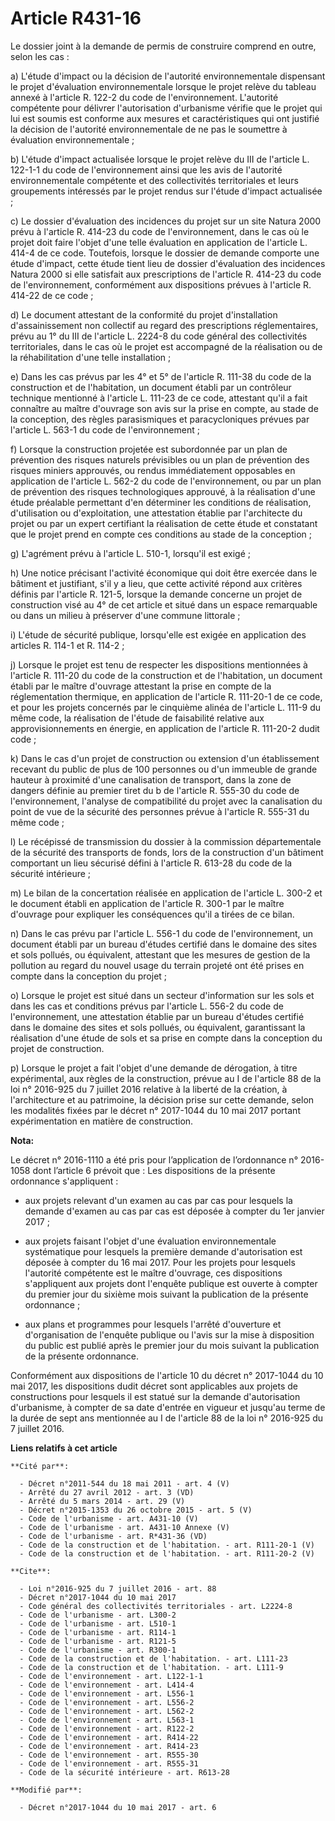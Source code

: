 # Article R431-16

Le dossier joint à la demande de permis de construire comprend en outre, selon les cas : 

a) L'étude d'impact ou la décision de l'autorité environnementale dispensant le projet d'évaluation environnementale lorsque
le projet relève du tableau annexé à l'article R. 122-2 du code de l'environnement. L'autorité compétente pour délivrer
l'autorisation d'urbanisme vérifie que le projet qui lui est soumis est conforme aux mesures et caractéristiques qui ont
justifié la décision de l'autorité environnementale de ne pas le soumettre à évaluation environnementale ; 

b) L'étude d'impact actualisée lorsque le projet relève du III de l'article L. 122-1-1 du code de l'environnement ainsi que
les avis de l'autorité environnementale compétente et des collectivités territoriales et leurs groupements intéressés par le
projet rendus sur l'étude d'impact actualisée ; 

c) Le dossier d'évaluation des incidences du projet sur un site Natura 2000 prévu à l'article R. 414-23 du code de
l'environnement, dans le cas où le projet doit faire l'objet d'une telle évaluation en application de l'article L. 414-4 de
ce code. Toutefois, lorsque le dossier de demande comporte une étude d'impact, cette étude tient lieu de dossier d'évaluation
des incidences Natura 2000 si elle satisfait aux prescriptions de l'article R. 414-23 du code de l'environnement,
conformément aux dispositions prévues à l'article R. 414-22 de ce code ; 

d) Le document attestant de la conformité du projet d'installation d'assainissement non collectif au regard des prescriptions
réglementaires, prévu au 1° du III de l'article L. 2224-8 du code général des collectivités territoriales, dans le cas où le
projet est accompagné de la réalisation ou de la réhabilitation d'une telle installation ; 

e) Dans les cas prévus par les 4° et 5° de l'article R. 111-38 du code de la construction et de l'habitation, un document
établi par un contrôleur technique mentionné à l'article L. 111-23 de ce code, attestant qu'il a fait connaître au maître
d'ouvrage son avis sur la prise en compte, au stade de la conception, des règles parasismiques et paracycloniques prévues par
l'article L. 563-1 du code de l'environnement ; 

f) Lorsque la construction projetée est subordonnée par un plan de prévention des risques naturels prévisibles ou un plan de
prévention des risques miniers approuvés, ou rendus immédiatement opposables en application de l'article L. 562-2 du code de
l'environnement, ou par un plan de prévention des risques technologiques approuvé, à la réalisation d'une étude préalable
permettant d'en déterminer les conditions de réalisation, d'utilisation ou d'exploitation, une attestation établie par
l'architecte du projet ou par un expert certifiant la réalisation de cette étude et constatant que le projet prend en compte
ces conditions au stade de la conception ; 

g) L'agrément prévu à l'article L. 510-1, lorsqu'il est exigé ; 

h) Une notice précisant l'activité économique qui doit être exercée dans le bâtiment et justifiant, s'il y a lieu, que cette
activité répond aux critères définis par l'article R. 121-5, lorsque la demande concerne un projet de construction visé au 4°
de cet article et situé dans un espace remarquable ou dans un milieu à préserver d'une commune littorale ; 

i) L'étude de sécurité publique, lorsqu'elle est exigée en application des articles R. 114-1 et R. 114-2 ; 

j) Lorsque le projet est tenu de respecter les dispositions mentionnées à l'article R. 111-20 du code de la construction et
de l'habitation, un document établi par le maître d'ouvrage attestant la prise en compte de la réglementation thermique, en
application de l'article R. 111-20-1 de ce code, et pour les projets concernés par le cinquième alinéa de l'article L. 111-9
du même code, la réalisation de l'étude de faisabilité relative aux approvisionnements en énergie, en application de
l'article R. 111-20-2 dudit code ; 

k) Dans le cas d'un projet de construction ou extension d'un établissement recevant du public de plus de 100 personnes ou
d'un immeuble de grande hauteur à proximité d'une canalisation de transport, dans la zone de dangers définie au premier tiret
du b de l'article R. 555-30 du code de l'environnement, l'analyse de compatibilité du projet avec la canalisation du point de
vue de la sécurité des personnes prévue à l'article R. 555-31 du même code ; 

l) Le récépissé de transmission du dossier à la commission départementale de la sécurité des transports de fonds, lors de la
construction d'un bâtiment comportant un lieu sécurisé défini à l'article R. 613-28 du code de la sécurité intérieure ; 

m) Le bilan de la concertation réalisée en application de l'article L. 300-2 et le document établi en application de
l'article R. 300-1 par le maître d'ouvrage pour expliquer les conséquences qu'il a tirées de ce bilan. 

n) Dans le cas prévu par l'article L. 556-1 du code de l'environnement, un document établi par un bureau d'études certifié
dans le domaine des sites et sols pollués, ou équivalent, attestant que les mesures de gestion de la pollution au regard du
nouvel usage du terrain projeté ont été prises en compte dans la conception du projet ; 

o) Lorsque le projet est situé dans un secteur d'information sur les sols et dans les cas et conditions prévus par l'article
L. 556-2 du code de l'environnement, une attestation établie par un bureau d'études certifié dans le domaine des sites et
sols pollués, ou équivalent, garantissant la réalisation d'une étude de sols et sa prise en compte dans la conception du
projet de construction. 

p) Lorsque le projet a fait l'objet d'une demande de dérogation, à titre expérimental, aux règles de la construction, prévue
au I de l'article 88 de la loi n° 2016-925 du 7 juillet 2016 relative à la liberté de la création, à l'architecture et au
patrimoine, la décision prise sur cette demande, selon les modalités fixées par le décret n° 2017-1044 du 10 mai 2017 portant
expérimentation en matière de construction.

**Nota:**

Le décret n° 2016-1110 a été pris pour l’application de l’ordonnance n° 2016-1058 dont l’article 6 prévoit que : Les
dispositions de la présente ordonnance s'appliquent :

- aux projets relevant d'un examen au cas par cas pour lesquels la demande d'examen au cas par cas est déposée à compter du
1er janvier 2017 ;

- aux projets faisant l'objet d'une évaluation environnementale systématique pour lesquels la première demande d'autorisation
est déposée à compter du 16 mai 2017. Pour les projets pour lesquels l'autorité compétente est le maître d'ouvrage, ces
dispositions s'appliquent aux projets dont l'enquête publique est ouverte à compter du premier jour du sixième mois suivant
la publication de la présente ordonnance ;

- aux plans et programmes pour lesquels l'arrêté d'ouverture et d'organisation de l'enquête publique ou l'avis sur la mise à
disposition du public est publié après le premier jour du mois suivant la publication de la présente ordonnance.

Conformément aux dispositions de l'article 10 du décret n° 2017-1044 du 10 mai 2017, les dispositions dudit décret sont
applicables aux projets de constructions pour lesquels il est statué sur la demande d'autorisation d'urbanisme, à compter de
sa date d'entrée en vigueur et jusqu'au terme de la durée de sept ans mentionnée au I de l'article 88 de la loi n° 2016-925
du 7 juillet 2016.

**Liens relatifs à cet article**

	**Cité par**:

	  - Décret n°2011-544 du 18 mai 2011 - art. 4 (V)
	  - Arrêté du 27 avril 2012 - art. 3 (VD)
	  - Arrêté du 5 mars 2014 - art. 29 (V)
	  - Décret n°2015-1353 du 26 octobre 2015 - art. 5 (V)
	  - Code de l'urbanisme - art. A431-10 (V)
	  - Code de l'urbanisme - art. A431-10 Annexe (V)
	  - Code de l'urbanisme - art. R*431-36 (VD)
	  - Code de la construction et de l'habitation. - art. R111-20-1 (V)
	  - Code de la construction et de l'habitation. - art. R111-20-2 (V)

	**Cite**:

	  - Loi n°2016-925 du 7 juillet 2016 - art. 88
	  - Décret n°2017-1044 du 10 mai 2017
	  - Code général des collectivités territoriales - art. L2224-8
	  - Code de l'urbanisme - art. L300-2
	  - Code de l'urbanisme - art. L510-1
	  - Code de l'urbanisme - art. R114-1
	  - Code de l'urbanisme - art. R121-5
	  - Code de l'urbanisme - art. R300-1
	  - Code de la construction et de l'habitation. - art. L111-23
	  - Code de la construction et de l'habitation. - art. L111-9
	  - Code de l'environnement - art. L122-1-1
	  - Code de l'environnement - art. L414-4
	  - Code de l'environnement - art. L556-1
	  - Code de l'environnement - art. L556-2
	  - Code de l'environnement - art. L562-2
	  - Code de l'environnement - art. L563-1
	  - Code de l'environnement - art. R122-2
	  - Code de l'environnement - art. R414-22
	  - Code de l'environnement - art. R414-23
	  - Code de l'environnement - art. R555-30
	  - Code de l'environnement - art. R555-31
	  - Code de la sécurité intérieure - art. R613-28

	**Modifié par**:

	  - Décret n°2017-1044 du 10 mai 2017 - art. 6
